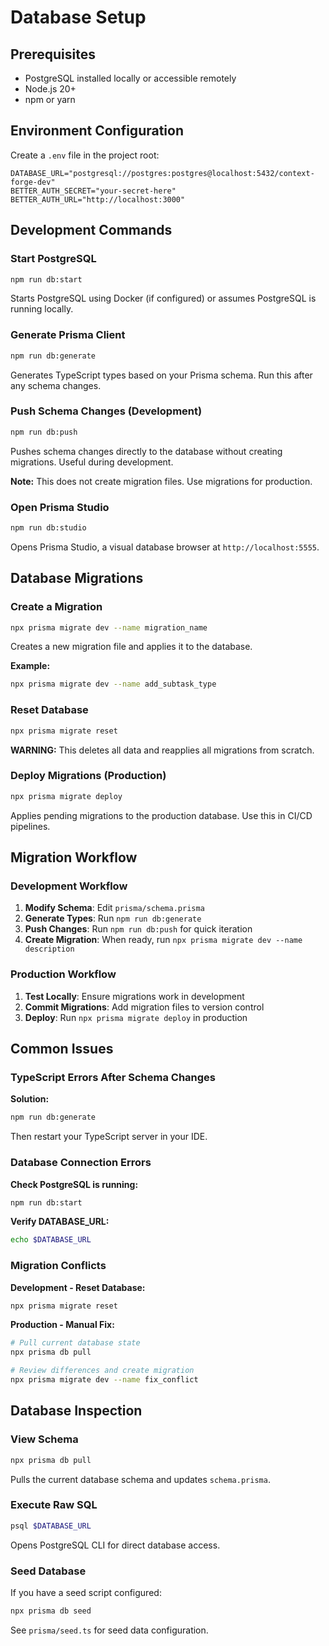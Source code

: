 # Database Setup

## Prerequisites

- PostgreSQL installed locally or accessible remotely
- Node.js 20+
- npm or yarn

## Environment Configuration

Create a `.env` file in the project root:

```env
DATABASE_URL="postgresql://postgres:postgres@localhost:5432/context-forge-dev"
BETTER_AUTH_SECRET="your-secret-here"
BETTER_AUTH_URL="http://localhost:3000"
```

## Development Commands

### Start PostgreSQL

```bash
npm run db:start
```

Starts PostgreSQL using Docker (if configured) or assumes PostgreSQL is running locally.

### Generate Prisma Client

```bash
npm run db:generate
```

Generates TypeScript types based on your Prisma schema. Run this after any schema changes.

### Push Schema Changes (Development)

```bash
npm run db:push
```

Pushes schema changes directly to the database without creating migrations. Useful during development.

**Note:** This does not create migration files. Use migrations for production.

### Open Prisma Studio

```bash
npm run db:studio
```

Opens Prisma Studio, a visual database browser at `http://localhost:5555`.

## Database Migrations

### Create a Migration

```bash
npx prisma migrate dev --name migration_name
```

Creates a new migration file and applies it to the database.

**Example:**

```bash
npx prisma migrate dev --name add_subtask_type
```

### Reset Database

```bash
npx prisma migrate reset
```

**WARNING:** This deletes all data and reapplies all migrations from scratch.

### Deploy Migrations (Production)

```bash
npx prisma migrate deploy
```

Applies pending migrations to the production database. Use this in CI/CD pipelines.

## Migration Workflow

### Development Workflow

1. **Modify Schema**: Edit `prisma/schema.prisma`
2. **Generate Types**: Run `npm run db:generate`
3. **Push Changes**: Run `npm run db:push` for quick iteration
4. **Create Migration**: When ready, run `npx prisma migrate dev --name description`

### Production Workflow

1. **Test Locally**: Ensure migrations work in development
2. **Commit Migrations**: Add migration files to version control
3. **Deploy**: Run `npx prisma migrate deploy` in production

## Common Issues

### TypeScript Errors After Schema Changes

**Solution:**

```bash
npm run db:generate
```

Then restart your TypeScript server in your IDE.

### Database Connection Errors

**Check PostgreSQL is running:**

```bash
npm run db:start
```

**Verify DATABASE_URL:**

```bash
echo $DATABASE_URL
```

### Migration Conflicts

**Development - Reset Database:**

```bash
npx prisma migrate reset
```

**Production - Manual Fix:**

```bash
# Pull current database state
npx prisma db pull

# Review differences and create migration
npx prisma migrate dev --name fix_conflict
```

## Database Inspection

### View Schema

```bash
npx prisma db pull
```

Pulls the current database schema and updates `schema.prisma`.

### Execute Raw SQL

```bash
psql $DATABASE_URL
```

Opens PostgreSQL CLI for direct database access.

### Seed Database

If you have a seed script configured:

```bash
npx prisma db seed
```

See `prisma/seed.ts` for seed data configuration.

